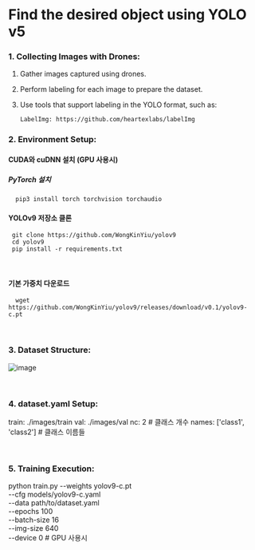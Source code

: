 # Find the desired object using YOLO v5

### 1. Collecting Images with Drones:
1) Gather images captured using drones.
2) Perform labeling for each image to prepare the dataset.
3) Use tools that support labeling in the YOLO format, such as:

       LabelImg: https://github.com/heartexlabs/labelImg

### 2. Environment Setup:

#### CUDA와 cuDNN 설치 (GPU 사용시)
##### PyTorch 설치

      pip3 install torch torchvision torchaudio

#### YOLOv9 저장소 클론

     git clone https://github.com/WongKinYiu/yolov9
     cd yolov9
     pip install -r requirements.txt
     
<br/>

#### 기본 가중치 다운로드
   
      wget https://github.com/WongKinYiu/yolov9/releases/download/v0.1/yolov9-c.pt

<br/>

### 3. Dataset Structure: 

![image](https://github.com/user-attachments/assets/ba3a3fec-cc0f-4baf-88fa-9007f9f36a79)
      
<br/>

### 4. dataset.yaml  Setup:

train: ./images/train
val: ./images/val
nc: 2  # 클래스 개수
names: ['class1', 'class2']  # 클래스 이름들

<br/>

### 5. Training Execution: 

python train.py --weights yolov9-c.pt \
                --cfg models/yolov9-c.yaml \
                --data path/to/dataset.yaml \
                --epochs 100 \
                --batch-size 16 \
                --img-size 640 \
                --device 0  # GPU 사용시


